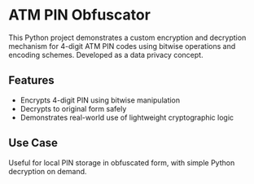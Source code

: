 # ATM PIN Obfuscator

This Python project demonstrates a custom encryption and decryption mechanism for 4-digit ATM PIN codes using bitwise operations and encoding schemes. Developed as a data privacy concept.

## Features
- Encrypts 4-digit PIN using bitwise manipulation
- Decrypts to original form safely
- Demonstrates real-world use of lightweight cryptographic logic

## Use Case
Useful for local PIN storage in obfuscated form, with simple Python decryption on demand.
